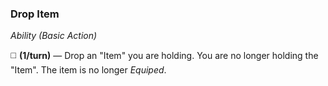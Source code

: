 ### Drop Item
*Ability (Basic Action)*  

◻️ **(1/turn)** — Drop an "Item" you are holding. You are no longer holding the "Item". The item is no longer *Equiped*.
